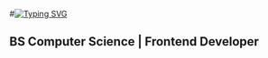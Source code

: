 #[![Typing SVG](https://readme-typing-svg.demolab.com/?lines=Brrt+Brrt+Skrrttttttt;You're+my+friend+now)](https://git.io/typing-svg)
## BS Computer Science | Frontend Developer
